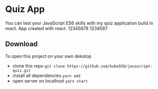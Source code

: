 # Quiz App

You can test your JavaScript ES6 skills with my quiz application build in react. App created with react.
12345678
1234567
## Download 

To open this project on your own dekstop 
 - clone this repo ` git clone https://github.com/kubo550/javascript-quiz.git `
 - install all dependencies ` yarn add `
 - open server on localhost ` yarn start `
